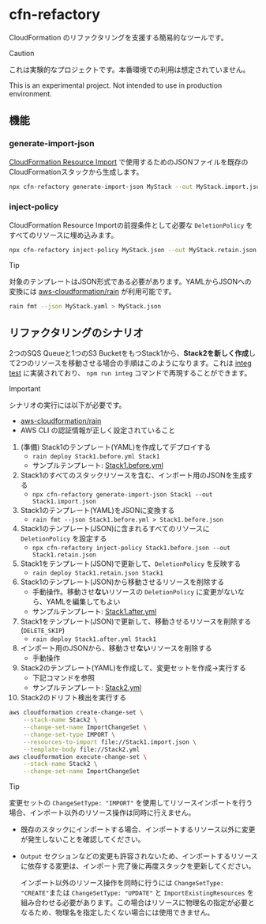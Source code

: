 # cfn-refactory

CloudFormation のリファクタリングを支援する簡易的なツールです。

> [!CAUTION]
> これは実験的なプロジェクトです。本番環境での利用は想定されていません。
>
> This is an experimental project. Not intended to use in production environment.

## 機能

### generate-import-json

[CloudFormation Resource Import](https://docs.aws.amazon.com/AWSCloudFormation/latest/UserGuide/resource-import-existing-stack.html#resource-import-existing-stack-cli) で使用するためのJSONファイルを既存のCloudFormationスタックから生成します。

```sh
npx cfn-refactory generate-import-json MyStack --out MyStack.import.json
```

### inject-policy

CloudFormation Resource Importの前提条件として必要な `DeletionPolicy` をすべてのリソースに埋め込みます。

```sh
npx cfn-refactory inject-policy MyStack.json --out MyStack.retain.json
```

> [!TIP]
> 対象のテンプレートはJSON形式である必要があります。YAMLからJSONへの変換には [aws-cloudformation/rain](https://github.com/aws-cloudformation/rain) が利用可能です。
>
> ```sh
> rain fmt --json MyStack.yaml > MyStack.json
> ```

## リファクタリングのシナリオ

2つのSQS Queueと1つのS3 BucketをもつStack1から、**Stack2を新しく作成**して2つのリソースを移動させる場合の手順はこのようになります。これは [integ test](./test/integ.import.ts) に実装されており、 `npm run integ` コマンドで再現することができます。

> [!IMPORTANT]
> シナリオの実行には以下が必要です。
>
> - [aws-cloudformation/rain](https://github.com/aws-cloudformation/rain)
> - AWS CLI の認証情報が正しく設定されていること

1. (準備) Stack1のテンプレート(YAML)を作成してデプロイする
   - `rain deploy Stack1.before.yml Stack1`
   - サンプルテンプレート: [Stack1.before.yml](./testdata/Stack1.before.yml)
1. Stack1のすべてのスタックリソースを含む、インポート用のJSONを生成する
   - `npx cfn-refactory generate-import-json Stack1 --out Stack1.import.json`
1. Stack1のテンプレート(YAML)をJSONに変換する
   - `rain fmt --json Stack1.before.yml > Stack1.before.json`
1. Stack1のテンプレート(JSON)に含まれるすべてのリソースに `DeletionPolicy` を設定する
   - `npx cfn-refactory inject-policy Stack1.before.json --out Stack1.retain.json`
1. Stack1をテンプレート(JSON)で更新して、`DeletionPolicy` を反映する
   - `rain deploy Stack1.retain.json Stack1`
1. Stack1のテンプレート(JSON)から移動させるリソースを削除する
   - 手動操作。移動させ**ない**リソースの `DeletionPolicy` に変更がないなら、YAMLを編集してもよい
   - サンプルテンプレート: [Stack1.after.yml](./testdata/Stack1.after.yml)
1. Stack1をテンプレート(JSON)で更新して、移動させるリソースを削除する (`DELETE_SKIP`)
   - `rain deploy Stack1.after.yml Stack1`
1. インポート用のJSONから、移動させ**ない**リソースを削除する
   - 手動操作
1. Stack2のテンプレート(YAML)を作成して、変更セットを作成→実行する
   - 下記コマンドを参照
   - サンプルテンプレート: [Stack2.yml](./testdata/Stack2.yml)
1. Stack2のドリフト検出を実行する

```sh
aws cloudformation create-change-set \
    --stack-name Stack2 \
    --change-set-name ImportChangeSet \
    --change-set-type IMPORT \
    --resources-to-import file://Stack1.import.json \
    --template-body file://Stack2.yml
aws cloudformation execute-change-set \
    --stack-name Stack2 \
    --change-set-name ImportChangeSet
```

> [!TIP]
> 変更セットの `ChangeSetType: "IMPORT"` を使用してリソースインポートを行う場合、インポート以外のリソース操作は同時に行えません。
>
> - 既存のスタックにインポートする場合、インポートするリソース以外に変更が発生しないことを確認してください。
> - `Output` セクションなどの変更も許容されないため、インポートするリソースに依存する変更は、インポート完了後に再度スタックを更新してください。
>
>   インポート以外のリソース操作を同時に行うには `ChangeSetType: "CREATE"`または `ChangeSetType: "UPDATE"` と `ImportExistingResources` を組み合わせる必要があります。この場合はリソースに物理名の指定が必要となるため、物理名を指定したくない場合には使用できません。
